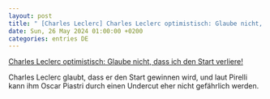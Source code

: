 ```yaml
---
layout: post
title: " [Charles Leclerc] Charles Leclerc optimistisch: Glaube nicht, dass ich den Start verliere!"
date: Sun, 26 May 2024 01:00:00 +0200
categories: entries DE
---
```

[Charles Leclerc optimistisch: Glaube nicht, dass ich den Start verliere!](https://www.motorsport-total.com/formel-1/news/charles-leclerc-optimistisch-glaube-nicht-dass-ich-den-start-verliere-24052608)

Charles Leclerc glaubt, dass er den Start gewinnen wird, und laut Pirelli kann ihm Oscar Piastri durch einen Undercut eher nicht gefährlich werden.

